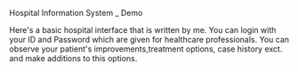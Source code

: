 Hospital Information System _ Demo


Here's a basic hospital interface that is written by me. You can login with your ID and Password which are given for healthcare professionals. You can observe your patient's improvements,treatment options, case history exct. and make additions to this options.
